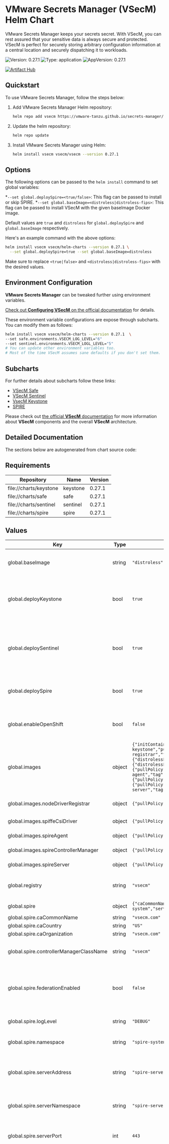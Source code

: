 # VMware Secrets Manager (VSecM) Helm Chart

VMware Secrets Manager keeps your secrets secret. With VSecM, you can rest assured
that your sensitive data is always secure and protected. VSecM is perfect for
securely storing arbitrary configuration information at a central location and
securely dispatching it to workloads.

![Version: 0.27.1](https://img.shields.io/badge/Version-0.27.1-informational?style=flat-square) ![Type: application](https://img.shields.io/badge/Type-application-informational?style=flat-square) ![AppVersion: 0.27.1](https://img.shields.io/badge/AppVersion-0.27.1-informational?style=flat-square)

[![Artifact Hub](https://img.shields.io/endpoint?url=https://artifacthub.io/badge/repository/vsecm)](https://artifacthub.io/packages/helm/vsecm/vsecm)

## Quickstart

To use VMware Secrets Manager, follow the steps below:

1. Add VMware Secrets Manager Helm repository:

    ```bash
    helm repo add vsecm https://vmware-tanzu.github.io/secrets-manager/
    ```

2. Update the helm repository:

    ```bash
    helm repo update
    ```

3. Install VMware Secrets Manager using Helm:

    ```bash
    helm install vsecm vsecm/vsecm --version 0.27.1
    ```

## Options

The following options can be passed to the `helm install` command to set global
variables:

*`--set global.deploySpire=<true/false>`:
  This flag can be passed to install or skip SPIRE.
*`--set global.baseImage=<distroless|distroless-fips>`:
  This flag can be passed to install VSecM with the given baseImage Docker image.

Default values are `true` and `distroless` for `global.deploySpire`
and `global.baseImage` respectively.

Here's an example command with the above options:

```bash
helm install vsecm vsecm/helm-charts --version 0.27.1 \
  --set global.deploySpire=true --set global.baseImage=distroless
```

Make sure to replace `<true|false>` and
`<distroless|distroless-fips>` with the desired values.

## Environment Configuration

**VMware Secrets Manager** can be tweaked further using environment variables.

[Check out **Configuring VSecM** on the official documentation][configuring-vsecm]
for details.

These environment variable configurations are expose through subcharts.
You can modify them as follows:

```bash
helm install vsecm vsecm/helm-charts --version 0.27.1  \
--set safe.environments.VSECM_LOG_LEVEL="6"
--set sentinel.environments.VSECM_LOGL_LEVEL="5"
# You can update other environment variables too.
# Most of the time VSecM assumes sane defaults if you don't set them.
```

[configuring-vsecm]: https://vsecm.com/docs/configuration/

## Subcharts

For further details about subcharts follow these links:

* [VSecM Safe](charts/safe/README.md)
* [VSecM Sentinel](charts/sentinel/README.md)
* [VsecM Keystone](charts/keystone/README.md)
* [SPIRE](charts/spire/README.md)

Please check out [the official **VSecM** documentation][ducks]
for more information about **VSecM** components and the overall
**VSecM** architecture.

[ducks]: https://vsecm.com/documentation/welcome/overview/

## Detailed Documentation

The sections below are autogenerated from chart source code:

## Requirements

| Repository | Name | Version |
|------------|------|---------|
| file://charts/keystone | keystone | 0.27.1 |
| file://charts/safe | safe | 0.27.1 |
| file://charts/sentinel | sentinel | 0.27.1 |
| file://charts/spire | spire | 0.27.1 |

## Values

| Key | Type | Default | Description |
|-----|------|---------|-------------|
| global.baseImage | string | `"distroless"` | Possible options for baseImage (distroless, distroless-fips). When in doubt, stick with distroless. |
| global.deployKeystone | bool | `true` | Deploy the Keystone VSecM component. VSecM Keystone is a lightweight Pod that is initialized only after VSecM Sentinel completes it `initCommand` initialization sequence. |
| global.deploySentinel | bool | `true` | Deploy VSecM Sentinel. VSecM Sentinel is the only admin interface where you can register secrets. For best security, you might want to disable the initial deployment of it. This way, you can deploy VSecM Sentinel off-cycle later when you need it. |
| global.deploySpire | bool | `true` | Deploy SPIRE components. If set to false, SPIRE components will not be  deployed. This is useful when SPIRE is already deployed in the cluster. |
| global.enableOpenShift | bool | `false` | Set it to true for OpenShift deployments. This will add necessary annotations to the SPIRE components to make them work on OpenShift. |
| global.images | object | `{"initContainer":{"repository":"vsecm-ist-init-container","tag":"0.27.1"},"keystone":{"distrolessFipsRepository":"vsecm-ist-fips-keystone","distrolessRepository":"vsecm-ist-keystone","pullPolicy":"IfNotPresent","tag":"0.27.1"},"nodeDriverRegistrar":{"pullPolicy":"IfNotPresent","repository":"registry.k8s.io/sig-storage/csi-node-driver-registrar","tag":"v2.10.0"},"openShiftHelperUbi9":{"pullPolicy":"IfNotPresent","repository":"registry.access.redhat.com/ubi9","tag":"latest"},"safe":{"distrolessFipsRepository":"vsecm-ist-fips-safe","distrolessRepository":"vsecm-ist-safe","pullPolicy":"IfNotPresent","tag":"0.27.1"},"sentinel":{"distrolessFipsRepository":"vsecm-ist-fips-sentinel","distrolessRepository":"vsecm-ist-sentinel","pullPolicy":"IfNotPresent","tag":"0.27.1"},"spiffeCsiDriver":{"pullPolicy":"IfNotPresent","repository":"ghcr.io/spiffe/spiffe-csi-driver","tag":"0.2.6"},"spireAgent":{"pullPolicy":"IfNotPresent","repository":"ghcr.io/spiffe/spire-agent","tag":"1.9.6"},"spireControllerManager":{"pullPolicy":"IfNotPresent","repository":"ghcr.io/spiffe/spire-controller-manager","tag":"0.5.0"},"spireHelperBash":{"pullPolicy":"IfNotPresent","repository":"cgr.dev/chainguard/bash","tag":"latest@sha256:8c9e5cbb641ced8112c637eb3611dab29bf65448a9d884a03938baf1b352dc4d"},"spireHelperKubectl":{"pullPolicy":"IfNotPresent","repository":"docker.io/rancher/kubectl","tag":"v1.28.0"},"spireServer":{"pullPolicy":"IfNotPresent","repository":"ghcr.io/spiffe/spire-server","tag":"1.9.6"}}` | Where to find the dependent images of VSecM. Normally, you would not need to modify this. |
| global.images.nodeDriverRegistrar | object | `{"pullPolicy":"IfNotPresent","repository":"registry.k8s.io/sig-storage/csi-node-driver-registrar","tag":"v2.10.0"}` | Container registry details of SPIFFE CSI Node Driver Registrar. |
| global.images.spiffeCsiDriver | object | `{"pullPolicy":"IfNotPresent","repository":"ghcr.io/spiffe/spiffe-csi-driver","tag":"0.2.6"}` | Container registry details of SPIFFE CSI Driver. |
| global.images.spireAgent | object | `{"pullPolicy":"IfNotPresent","repository":"ghcr.io/spiffe/spire-agent","tag":"1.9.6"}` | Container registry details of SPIRE Agent. |
| global.images.spireControllerManager | object | `{"pullPolicy":"IfNotPresent","repository":"ghcr.io/spiffe/spire-controller-manager","tag":"0.5.0"}` | Container registry details of SPIRE Controller Manager. |
| global.images.spireServer | object | `{"pullPolicy":"IfNotPresent","repository":"ghcr.io/spiffe/spire-server","tag":"1.9.6"}` | Container registry details of SPIRE Server. |
| global.registry | string | `"vsecm"` | Registry url. Defaults to "vsecm", which points to the public vsecm DockerHub registry: <https://hub.docker.com/u/vsecm>. |
| global.spire | object | `{"caCommonName":"vsecm.com","caCountry":"US","caOrganization":"vsecm.com","controllerManagerClassName":"vsecm","federationEnabled":false,"logLevel":"DEBUG","namespace":"spire-system","serverAddress":"spire-server.spire-server.svc.cluster.local","serverNamespace":"spire-server","serverPort":443,"trustDomain":"vsecm.com"}` | SPIRE-related global configuration. |
| global.spire.caCommonName | string | `"vsecm.com"` | The SPIRE CA common name. |
| global.spire.caCountry | string | `"US"` | The SPIRE CA country. |
| global.spire.caOrganization | string | `"vsecm.com"` | The SPIRE CA organization. |
| global.spire.controllerManagerClassName | string | `"vsecm"` | This is the className that ClusterSPIFFEIDs will use to be able to register their SPIFFE IDs with the SPIRE Server. |
| global.spire.federationEnabled | bool | `false` | Enable federation. If set to true, SPIRE Server will be configured to federate with other SPIRE Servers. This is useful when you have multiple clusters, and you want to establish trust between them. |
| global.spire.logLevel | string | `"DEBUG"` | The log level of the SPIRE components. This is useful for debugging. |
| global.spire.namespace | string | `"spire-system"` | This is the namespace where the SPIRE components will be deployed. |
| global.spire.serverAddress | string | `"spire-server.spire-server.svc.cluster.local"` | The SPIRE Server address. This is the address where the SPIRE Server that the agents will connect to. This address is in the form of <service-name>.<namespace>.svc.cluster.local unless you have a custom setup. |
| global.spire.serverNamespace | string | `"spire-server"` | It is best to keep the SPIRE server namespace separate from other SPIRE components for an added layer of security. |
| global.spire.serverPort | int | `443` | The SPIRE Server port. This is the port where the SPIRE Server will listen for incoming connections. This is the port of the SPIRE server k8s Service. |
| global.spire.trustDomain | string | `"vsecm.com"` | The trust domain is the root of the SPIFFE ID hierarchy. It is used to identify the trust domain of a workload. If you use anything other than the default `vsecm.com`, you must also update the relevant environment variables that does SPIFFE ID validation.  To prevent accidental collisions (two trust domains select identical names), operators are advised to select trust domain names which are highly likely to be globally unique. Even though a trust domain name is not a DNS name, using a registered domain name as a suffix of a trust domain name, when available, will reduce chances of an accidental collision; for example, if a trust domain operator owns the domain name `example.com`, then using a trust domain name such as `apps.example.com` would likely not produce a collision. When trust domain names are automatically generated without operator input, randomly generating a unique name (such as a UUID) is strongly advised.  All SPIFFE IDs shall be prefixed with `spiffe://<trustDomain>` unless you have an advanced custom setup. |
| global.vsecm.keystoneSpiffeIdTemplate | string | `"spiffe://vsecm.com/workload/vsecm-keystone/ns/{{ .PodMeta.Namespace }}/sa/{{ .PodSpec.ServiceAccountName }}/n/{{ .PodMeta.Name }}"` |  |
| global.vsecm.namespace | string | `"vsecm-system"` |  |
| global.vsecm.safeEndpointUrl | string | `"https://vsecm-safe.vsecm-system.svc.cluster.local:8443/"` |  |
| global.vsecm.safeSpiffeIdPrefix | string | `"^spiffe://vsecm.com/workload/vsecm-safe/ns/vsecm-system/sa/vsecm-safe/n/[^/]+$"` |  |
| global.vsecm.safeSpiffeIdTemplate | string | `"spiffe://vsecm.com/workload/vsecm-safe/ns/{{ .PodMeta.Namespace }}/sa/{{ .PodSpec.ServiceAccountName }}/n/{{ .PodMeta.Name }}"` |  |
| global.vsecm.sentinelSpiffeIdPrefix | string | `"^spiffe://vsecm.com/workload/vsecm-sentinel/ns/vsecm-system/sa/vsecm-sentinel/n/[^/]+$"` |  |
| global.vsecm.sentinelSpiffeIdTemplate | string | `"spiffe://vsecm.com/workload/vsecm-sentinel/ns/{{ .PodMeta.Namespace }}/sa/{{ .PodSpec.ServiceAccountName }}/n/{{ .PodMeta.Name }}"` |  |
| global.vsecm.workloadNameRegExp | string | `"^spiffe://vsecm.com/workload/([^/]+)/ns/[^/]+/sa/[^/]+/n/[^/]+$"` |  |
| global.vsecm.workloadSpiffeIdPrefix | string | `"^spiffe://vsecm.com/workload/[^/]+/ns/[^/]+/sa/[^/]+/n/[^/]+$"` |  |

## License

This project is licensed under the [BSD 2-Clause License][license].

[license]: https://github.com/vmware-tanzu/secrets-manager/blob/main/LICENSE
